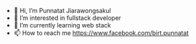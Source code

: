 - 👋 Hi, I’m Punnatat Jiarawongsakul
- 👀 I’m interested in fullstack developer
- 🌱 I’m currently learning web stack
- 📫 How to reach me https://www.facebook.com/birt.punnatat

<!---
stepbirt/stepbirt is a ✨ special ✨ repository because its `README.md` (this file) appears on your GitHub profile.
You can click the Preview link to take a look at your changes.
--->
